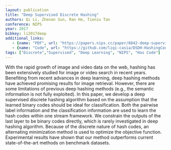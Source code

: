 ```yaml
---
layout: publication
title: "Deep Supervised Discrete Hashing"
authors: Qi Li, Zhenan Sun, Ran He, Tieniu Tan
conference: NIPS
year: 2017
bibkey: li2017deep
additional_links:
   - {name: "PDF", url: "https://papers.nips.cc/paper/6842-deep-supervised-discrete-hashing.pdf"}
   - {name: "Code", url: "https://github.com/liqi-casia/DSDH-HashingCode"}
tags: ["Discrete","Supervised", "Deep Learning", "NIPS", "Has Code"]
---
```

With the rapid growth of image and video data on the web, hashing has been
extensively studied for image or video search in recent years. Benefiting from
recent advances in deep learning, deep hashing methods have achieved promising
results for image retrieval. However, there are some limitations of previous deep
hashing methods (e.g., the semantic information is not fully exploited). In this
paper, we develop a deep supervised discrete hashing algorithm based on the
assumption that the learned binary codes should be ideal for classification. Both the
pairwise label information and the classification information are used to learn the
hash codes within one stream framework. We constrain the outputs of the last layer
to be binary codes directly, which is rarely investigated in deep hashing algorithm.
Because of the discrete nature of hash codes, an alternating minimization method
is used to optimize the objective function. Experimental results have shown that
our method outperforms current state-of-the-art methods on benchmark datasets.
